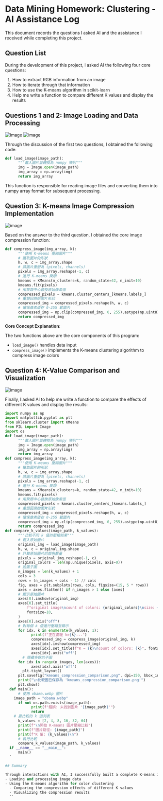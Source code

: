 # Data Mining Homework: Clustering - AI Assistance Log

This document records the questions I asked AI and the assistance I received while completing this project.

## Question List

During the development of this project, I asked AI the following four core questions:

1. How to extract RGB information from an image
2. How to iterate through that information
3. How to use the K-means algorithm in scikit-learn
4. Help me write a function to compare different K values and display the results

## Questions 1 and 2: Image Loading and Data Processing

![image](https://hackmd.io/_uploads/BySR0FzTxg.png)
![image](https://hackmd.io/_uploads/Hy0xgczplx.png)

Through the discussion of the first two questions, I obtained the following code:

```python
def load_image(image_path):
      """載入圖片並轉換為 numpy 陣列"""
      img = Image.open(image_path)
      img_array = np.array(img)
      return img_array
```

This function is responsible for reading image files and converting them into numpy array format for subsequent processing.

## Question 3: K-means Image Compression Implementation

![image](https://hackmd.io/_uploads/rkfDl9GTll.png)

Based on the answer to the third question, I obtained the core image compression function:

```python
def compress_image(img_array, k):
      """使用 K-means 壓縮圖片"""
      # 獲取圖片的形狀
      h, w, c = img_array.shape
      # 將圖片重塑為 (pixels, channels)
      pixels = img_array.reshape(-1, c)
      # 進行 K-means 聚類
      kmeans = KMeans(n_clusters=k, random_state=42, n_init=10)
      kmeans.fit(pixels)
      # 用聚類中心替換原始像素值
      compressed_pixels = kmeans.cluster_centers_[kmeans.labels_]
      # 重塑回原始圖片形狀
      compressed_img = compressed_pixels.reshape(h, w, c)
      # 確保像素值在 0-255 範圍內
      compressed_img = np.clip(compressed_img, 0, 255).astype(np.uint8)
      return compressed_img
```

**Core Concept Explanation:**

The two functions above are the core components of this program:
- `load_image()` handles data input
- `compress_image()` implements the K-means clustering algorithm to compress image colors

## Question 4: K-Value Comparison and Visualization

![image](https://hackmd.io/_uploads/rkMhmcGTge.png)

Finally, I asked AI to help me write a function to compare the effects of different K values and display the results:

```python
import numpy as np
import matplotlib.pyplot as plt
from sklearn.cluster import KMeans
from PIL import Image
import os
def load_image(image_path):
      """載入圖片並轉換為 numpy 陣列"""
      img = Image.open(image_path)
      img_array = np.array(img)
      return img_array
def compress_image(img_array, k):
      """使用 K-means 壓縮圖片"""
      # 獲取圖片的形狀
      h, w, c = img_array.shape
      # 將圖片重塑為 (pixels, channels)
      pixels = img_array.reshape(-1, c)
      # 進行 K-means 聚類
      kmeans = KMeans(n_clusters=k, random_state=42, n_init=10)
      kmeans.fit(pixels)
      # 用聚類中心替換原始像素值
      compressed_pixels = kmeans.cluster_centers_[kmeans.labels_]
      # 重塑回原始圖片形狀
      compressed_img = compressed_pixels.reshape(h, w, c)
      # 確保像素值在 0-255 範圍內
      compressed_img = np.clip(compressed_img, 0, 255).astype(np.uint8)
      return compressed_img
def compare_k_values(image_path, k_values):
      """比較不同 k 值的壓縮結果"""
      # 載入原始圖片
      original_img = load_image(image_path)
      h, w, c = original_img.shape
      # 計算原始圖片的顏色數量
      pixels = original_img.reshape(-1, c)
      original_colors = len(np.unique(pixels, axis=0))
      # 設置子圖
      n_images = len(k_values) + 1
      cols = 3
      rows = (n_images + cols - 1) // cols
      fig, axes = plt.subplots(rows, cols, figsize=(15, 5 * rows))
      axes = axes.flatten() if n_images > 1 else [axes]
      # 顯示原始圖片
      axes[0].imshow(original_img)
      axes[0].set_title(
          f"original image\ncount of colors: {original_colors}\nsize: {h}x{w}",
          fontsize=10,
      )
      axes[0].axis("off")
      # 對每個 k 值進行壓縮並顯示
      for idx, k in enumerate(k_values, 1):
            print(f"正在處理 k={k}...")
            compressed_img = compress_image(original_img, k)
            axes[idx].imshow(compressed_img)
            axes[idx].set_title(f"K = {k}\ncount of colors: {k}", fontsize=10)
            axes[idx].axis("off")
        # 隱藏多餘的子圖
      for idx in range(n_images, len(axes)):
            axes[idx].axis("off")
        plt.tight_layout()
      plt.savefig("kmeans_compression_comparison.png", dpi=150, bbox_inches="tight")
      print("\n比較圖已保存為 'kmeans_compression_comparison.png'")
      plt.show()
  def main():
      # 使用 obama.webp 圖片
    image_path = "obama.webp"
      if not os.path.exists(image_path):
            print(f"錯誤: 未找到圖片 '{image_path}'")
            return
    # 要比較的 k 值列表
      k_values = [2, 4, 8, 16, 32, 64]
      print(f"\n開始 K-means 圖片壓縮比較")
      print(f"圖片路徑: {image_path}")
      print(f"K 值: {k_values}\n")
      # 執行比較
      compare_k_values(image_path, k_values)
  if __name__ == "__main__":
      main()
  `

## Summary

Through interactions with AI, I successfully built a complete K-means image compression program. The program is capable of:
- Loading and processing image data
- Using the K-means algorithm for color clustering
  - Comparing the compression effects of different K values
  - Visualizing the compression results
  ``
```
```
```
```
```
```
